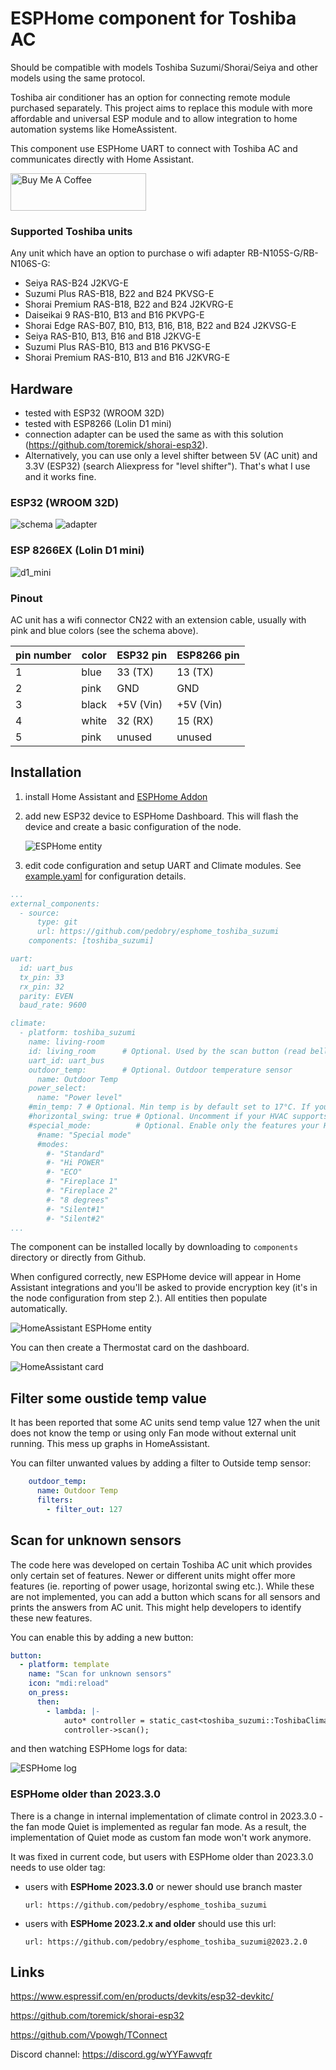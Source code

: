 # ESPHome component for Toshiba AC

Should be compatible with models Toshiba Suzumi/Shorai/Seiya and other models using the same protocol.

Toshiba air conditioner has an option for connecting remote module purchased separately. This project aims to replace this module with more affordable and universal ESP module and to allow integration to home automation systems like HomeAssistent.

This component use ESPHome UART to connect with Toshiba AC and communicates directly with Home Assistant.

<a href="https://www.buymeacoffee.com/pedobryk" target="_blank"><img src="https://cdn.buymeacoffee.com/buttons/v2/default-yellow.png" alt="Buy Me A Coffee" style="height: 60px !important;width: 217px !important;" ></a>

### Supported Toshiba units

Any unit which have an option to purchase o wifi adapter RB-N105S-G/RB-N106S-G:

* Seiya RAS-B24 J2KVG-E
* Suzumi Plus RAS-B18, B22 and B24 PKVSG-E
* Shorai Premium RAS-B18, B22 and B24 J2KVRG-E
* Daiseikai 9 RAS-B10, B13 and B16 PKVPG-E
* Shorai Edge RAS-B07, B10, B13, B16, B18, B22 and B24 J2KVSG-E
* Seiya RAS-B10, B13, B16 and B18 J2KVG-E
* Suzumi Plus RAS-B10, B13 and B16 PKVSG-E
* Shorai Premium RAS-B10, B13 and B16 J2KVRG-E

## Hardware

* tested with ESP32 (WROOM 32D)
* tested with ESP8266 (Lolin D1 mini)
* connection adapter can be used the same as with this solution (https://github.com/toremick/shorai-esp32).
* Alternatively, you can use only a level shifter between 5V (AC unit) and 3.3V (ESP32) (search Aliexpress for "level shifter"). That's what I use and it works fine.

### ESP32 (WROOM 32D)

   ![schema](/images/schema.jpg)
   ![adapter](/images/adapter.jpg)

### ESP 8266EX (Lolin D1 mini)

   ![d1_mini](/images/D1_mini.jpg)

### Pinout

AC unit has a wifi connector CN22 with an extension cable, usually with pink and blue colors (see the schema above).

<p align="center">

|pin number| color | ESP32 pin  |ESP8266 pin|
|----------|-------|------------|-----------|
|    1     | blue  | 33 (TX)    | 13 (TX)   |
|    2     | pink  | GND        | GND       |
|    3     | black | \+5V (Vin) | \+5V (Vin)|
|    4     | white | 32 (RX)    | 15 (RX)   |
|    5     | pink  | unused     | unused    |

</p>

## Installation

1. install Home Assistant and [ESPHome Addon](https://esphome.io/guides/getting_started_hassio.html)

2. add new ESP32 device to ESPHome Dashboard. This will flash the device and create a basic configuration of the node.

   ![ESPHome entity](/images/HA_ESPHome.png)

3. edit code configuration and setup UART and Climate modules. See [example.yaml](https://github.com/pedobry/esphome_toshiba_suzumi/blob/main/example.yaml) for configuration details.

```yaml
...
external_components:
  - source: 
      type: git
      url: https://github.com/pedobry/esphome_toshiba_suzumi
    components: [toshiba_suzumi]

uart:
  id: uart_bus
  tx_pin: 33
  rx_pin: 32
  parity: EVEN
  baud_rate: 9600

climate:
  - platform: toshiba_suzumi
    name: living-room
    id: living_room      # Optional. Used by the scan button (read bellow)
    uart_id: uart_bus
    outdoor_temp:        # Optional. Outdoor temperature sensor
      name: Outdoor Temp
    power_select:
      name: "Power level"
    #min_temp: 7 # Optional. Min temp is by default set to 17°C. If your AC has 8° heating mode, you can set different min temperature here.
    #horizontal_swing: true # Optional. Uncomment if your HVAC supports also horizontal swing
    #special_mode:          # Optional. Enable only the features your HVAC supports.
      #name: "Special mode"
      #modes:
        #- "Standard"
        #- "Hi POWER"
        #- "ECO"
        #- "Fireplace 1" 
        #- "Fireplace 2" 
        #- "8 degrees"
        #- "Silent#1" 
        #- "Silent#2"    
...
```

The component can be installed locally by downloading to `components` directory or directly from Github.

When configured correctly, new ESPHome device will appear in Home Assistant integrations and you'll be asked to provide encryption key (it's in the node configuration from step 2.). All entities then populate automatically.

![HomeAssistant ESPHome entity](/images/HA_entity.png)

You can then create a Thermostat card on the dashboard.

![HomeAssistant card](/images/HA_card.png)

## Filter some oustide temp value

It has been reported that some AC units send temp value 127 when the unit does not know the temp or using only Fan mode without external unit running. This mess up graphs in HomeAssistant.

You can filter unwanted values by adding a filter to Outside temp sensor:

```yaml
    outdoor_temp:
      name: Outdoor Temp
      filters:
        - filter_out: 127 
```

## Scan for unknown sensors

The code here was developed on certain Toshiba AC unit which provides only certain set of features. Newer or different units might offer more features (ie. reporting of power usage, horizontal swing etc.). While these are not implemented, you can add a button which scans for all sensors and prints the answers from AC unit. This might help developers to identify these new features.

You can enable this by adding a new button:

```yaml
button:
  - platform: template
    name: "Scan for unknown sensors"
    icon: "mdi:reload"
    on_press:
      then:
        - lambda: |-
            auto* controller = static_cast<toshiba_suzumi::ToshibaClimateUart*>(id(living_room));
            controller->scan();
```

and then watching ESPHome logs for data:

![ESPHome log](/images/scan_log.png)

### ESPHome older than 2023.3.0

There is a change in internal implementation of climate control in 2023.3.0 - the fan mode Quiet is implemented as regular fan mode. As a result, the implementation of Quiet mode as custom fan mode won't work anymore.

It was fixed in current code, but users with ESPHome older than 2023.3.0 needs to use older tag:

* users with **ESPHome 2023.3.0** or newer should use branch master

    `url: https://github.com/pedobry/esphome_toshiba_suzumi`

* users with **ESPHome 2023.2.x and older** should use this url:

    `url: https://github.com/pedobry/esphome_toshiba_suzumi@2023.2.0`

## Links

https://www.espressif.com/en/products/devkits/esp32-devkitc/

https://github.com/toremick/shorai-esp32

https://github.com/Vpowgh/TConnect

Discord channel: https://discord.gg/wYYFawvqfr
